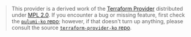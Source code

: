> This provider is a derived work of the [Terraform Provider](https://github.com/terraform-providers/terraform-provider-ko)
> distributed under [MPL 2.0](https://www.mozilla.org/en-US/MPL/2.0/). If you encounter a bug or missing feature,
> first check the [`pulumi-ko` repo](https://github.com/pulumi/pulumi-ko/issues); however, if that doesn't turn up anything,
> please consult the source [`terraform-provider-ko` repo](https://github.com/terraform-providers/terraform-provider-ko/issues).
